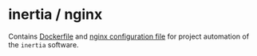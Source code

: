 # inertia / nginx

Contains [Dockerfile](https://gitlab.com/sc20aim/inertia/-/blob/main/nginx/Dockerfile) and [nginx configuration file](https://gitlab.com/sc20aim/inertia/-/blob/main/nginx/nginx.conf) for project automation of the `inertia` software.
